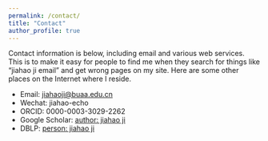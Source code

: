 ```yaml
---
permalink: /contact/
title: "Contact"
author_profile: true
---
```


Contact information is below, including email and various web services. This is to make it easy for people to find me when they search for things like “jiahao ji email” and get wrong pages on my site. Here are some other places on the Internet where I reside.

* Email: jiahaoji@buaa.edu.cn
* Wechat: jiahao-echo
* ORCID: 0000-0003-3029-2262
* Google Scholar: [author: jiahao ji](https://scholar.google.com/citations?user=OkiBEBgAAAAJ)
* DBLP: [person: jiahao ji](https://dblp.org/pid/266/2156.html)

